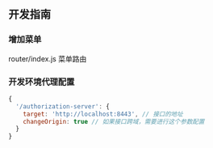 
## 开发指南


### 增加菜单

router/index.js 菜单路由


### 开发环境代理配置

```javascript
{
  '/authorization-server': {
    target: 'http://localhost:8443', // 接口的地址
    changeOrigin: true // 如果接口跨域，需要进行这个参数配置
  }
}
```
